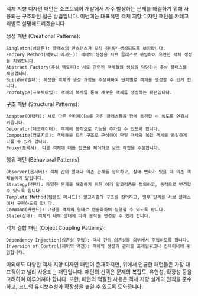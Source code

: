 객체 지향 디자인 패턴은 소프트웨어 개발에서 자주 발생하는 문제를 해결하기 위해 사용되는 구조화된 접근 방법입니다. 이번에는 대표적인 객체 지향 디자인 패턴을 카테고리별로 설명해드리겠습니다.

생성 패턴 (Creational Patterns):

    Singleton(싱글톤): 클래스의 인스턴스가 오직 하나만 생성되도록 보장합니다.
    Factory Method(팩토리 메서드): 객체의 생성을 서브 클래스로 위임하여 유연한 객체 생성을 지원합니다.
    Abstract Factory(추상 팩토리): 서로 관련된 객체들의 생성을 담당하는 추상 클래스를 제공합니다.
    Builder(빌더): 복잡한 객체의 생성 과정을 추상화하여 단계별로 객체를 생성할 수 있게 합니다.
    Prototype(프로토타입): 객체의 복사를 통해 새로운 객체를 생성하는 패턴입니다.


구조 패턴 (Structural Patterns):

    Adapter(어댑터): 서로 다른 인터페이스를 가진 클래스들을 함께 동작할 수 있도록 연결시켜줍니다.
    Decorator(데코레이터): 객체에 동적으로 기능을 추가할 수 있도록 합니다.
    Composite(컴포지트): 객체들을 트리 구조로 구성하여 단일 객체와 복합 객체를 동일하게 다룰 수 있게 합니다.
    Proxy(프록시): 다른 객체에 대한 접근을 제어하고 보조 작업을 수행합니다.


행위 패턴 (Behavioral Patterns):

    Observer(옵서버): 객체 간의 일대다 의존 관계를 정의하고, 상태 변화가 있을 때 의존 객체들에게 알립니다.
    Strategy(전략): 동일한 문제를 해결하기 위한 여러 알고리즘을 정의하고, 동적으로 변경할 수 있도록 합니다.
    Template Method(템플릿 메서드): 알고리즘의 구조를 정의하고, 일부 단계를 서브 클래스에서 구현하도록 합니다.
    Command(커맨드): 요청을 객체의 형태로 캡슐화하여 실행할 수 있도록 합니다.
    State(상태): 객체의 내부 상태에 따라 동작을 변경할 수 있게 합니다.


객체 결합 패턴 (Object Coupling Patterns):

    Dependency Injection(의존성 주입): 객체 간의 의존성을 외부에서 주입하도록 합니다.
    Inversion of Control(제어의 역전): 객체의 생성과 관리를 프레임워크나 컨테이너에 위임합니다.

이외에도 다양한 객체 지향 디자인 패턴이 존재하지만, 위에서 언급한 패턴들은 가장 대표적이고 널리 사용되는 패턴입니다. 
패턴의 선택은 문제의 복잡도, 유연성, 확장성 등을 고려하여 이루어져야 합니다. 또한, 패턴의 적절한 사용은 객체 지향 설계의 원칙을 준수하고, 코드의 유지보수성과 확장성을 높일 수 있도록 도와줍니다.